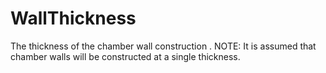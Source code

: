 WallThickness
=============

The thickness of the chamber wall construction
.
NOTE: It is assumed that chamber walls will be constructed at a single thickness.
